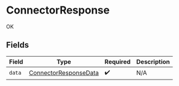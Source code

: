 # ConnectorResponse

OK


## Fields

| Field                                                                 | Type                                                                  | Required                                                              | Description                                                           |
| --------------------------------------------------------------------- | --------------------------------------------------------------------- | --------------------------------------------------------------------- | --------------------------------------------------------------------- |
| `data`                                                                | [ConnectorResponseData](../../models/shared/ConnectorResponseData.md) | :heavy_check_mark:                                                    | N/A                                                                   |